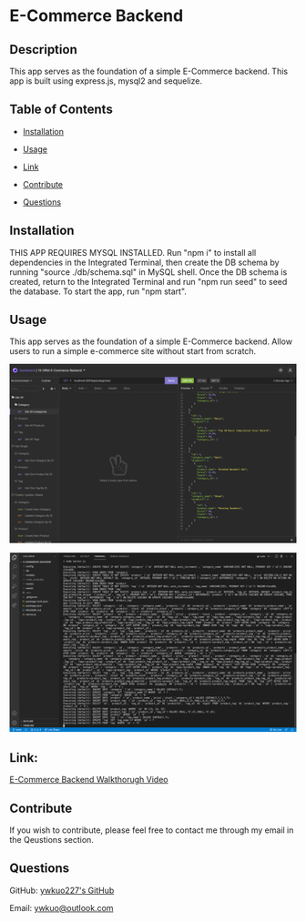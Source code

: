 # E-Commerce Backend 

## Description
This app serves as the foundation of a simple E-Commerce backend. This app is built using express.js, mysql2 and sequelize.

## Table of Contents
- [Installation](#installation)
- [Usage](#usage)
- [Link](#link)
- [Contribute](#contribute)

- [Questions](#questions)

## Installation
THIS APP REQUIRES MYSQL INSTALLED. Run "npm i" to install all dependencies in the Integrated Terminal, then create the DB schema by running "source ./db/schema.sql" in MySQL shell. Once the DB schema is created, return to the Integrated Terminal and run "npm run seed" to seed the database. To start the app, run "npm start".

## Usage
This app serves as the foundation of a simple E-Commerce backend. Allow users to run a simple e-commerce site without start from scratch.

![E-Commerce Backend - API Testing through Insomnia](assets/images/screenshot1.png)

![E-Commerce Backend - Executions](assets/images/screenshot2.png)

## Link:
[E-Commerce Backend Walkthorugh Video](https://drive.google.com/file/d/15QpNpx7fV19kup6EGUaaZfg9RPPz7OoC/view?usp=sharing)

## Contribute
If you wish to contribute, please feel free to contact me through my email in the Qeustions section.


## Questions
GitHub: [ywkuo227's GitHub](https://github.com/ywkuo227)

Email: [ywkuo@outlook.com](mailto:ywkuo@outlook.com)